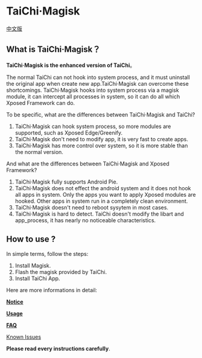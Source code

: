 # TaiChi·Magisk

[中文版](https://github.com/tiann/EXposed/wiki/taichi-magisk-zh)

## What is TaiChi·Magisk？

**TaiChi·Magisk is the enhanced version of TaiChi**。

The normal TaiChi can not hook into system process, and it must uninstall the original app when create new app.TaiChi·Magisk can overcome these shortcomings. TaiChi·Magisk hooks into system process via a magisk module, it can intercept all processes in system, so it can do all which Xposed Framework can do.

To be specific, what are the differences between TaiChi·Magisk and TaiChi?

1. TaiChi·Magisk can hook system process, so more modules are supported, such as Xposed Edge/Greenify.
2. TaiChi·Magisk don't need to modify app, it is very fast to create apps.
3. TaiChi·Magisk has more control over system, so it is more stable than the normal version.

And what are the differences between TaiChi·Magisk and Xposed Framework?

1. TaiChi·Magisk fully supports Android Pie.
2. TaiChi·Magisk does not effect the android system and it does not hook all apps in system. Only the apps you want to apply Xposed modules are hooked. Other apps in system run in a completely clean environment.
3. TaiChi·Magisk doesn't need to reboot sysytem in most cases.
4. TaiChi·Magisk is hard to detect. TaiChi doesn't modify the libart and app_process, it has nearly no noticeable characteristics.

## How to use ?

In simple terms, follow the steps:

1. Install Magisk.
2. Flash the magisk provided by TaiChi.
3. Install TaiChi App. 

Here are more informations in detail:

[**Notice**](https://github.com/tiann/EXposed/wiki/%E5%87%86%E5%A4%87%E4%BA%8B%E9%A1%B9)

[**Usage**](https://github.com/tiann/EXposed/wiki/%E5%A6%82%E4%BD%95%E4%BD%BF%E7%94%A8)

[**FAQ**](https://github.com/tiann/EXposed/wiki/%E5%B8%B8%E8%A7%81%E9%97%AE%E9%A2%98)

[Known Issues](https://github.com/tiann/EXposed/wiki/%E6%B3%A8%E6%84%8F%E4%BA%8B%E9%A1%B9%E5%92%8C%E5%B7%B2%E7%9F%A5%E9%97%AE%E9%A2%98)

**Please read every instructions carefully**.